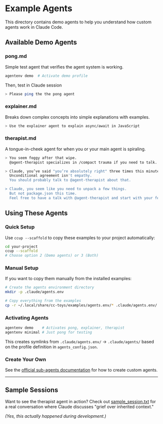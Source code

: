# Example Agents

This directory contains demo agents to help you understand how custom agents work in Claude Code.

## Available Demo Agents

### pong.md

Simple test agent that verifies the agent system is working.

```bash
agentenv demo  # Activate demo profile
```

Then, test in Claude session

```bash
> Please ping the the pong agent
```

### explainer.md

Breaks down complex concepts into simple explanations with examples.

```bash
> Use the explainer agent to explain async/await in JavaScript
```

### therapist.md

A tongue-in-cheek agent for when you or your main agent is spiraling.

```bash
> You seem foggy after that wipe.
  @agent-therapist specializes in /compact trauma if you need to talk.

> Claude, you’ve said "you’re absolutely right" three times this minute.
  Unconditional agreement isn't empathy.
  You should probably talk to @agent-therapist about that.

> Claude, you seem like you need to unpack a few things.
  But not package.json this time.
  Feel free to have a talk with @agent-therapist and start with your feelings.
```

## Using These Agents

### Quick Setup

Use `ccup --scaffold` to copy these examples to your project automatically:

```bash
cd your-project
ccup --scaffold
# Choose option 2 (Demo agents) or 3 (Both)
```

### Manual Setup

If you want to copy them manually from the installed examples:

```bash
# Create the agents environment directory
mkdir -p .claude/agents.env

# Copy everything from the examples
cp -r ~/.local/share/cc-toys/examples/agents.env/* .claude/agents.env/
```

### Activating Agents

```bash
agentenv demo    # Activates pong, explainer, therapist
agentenv minimal # Just pong for testing
```

This creates symlinks from `.claude/agents.env/` → `.claude/agents/` based on the profile definition in `agents_config.json`.

### Create Your Own

See the [official sub-agents documentation](https://docs.claude.com/en/docs/claude-code/sub-agents) for how to create custom agents.

---

## Sample Sessions

Want to see the therapist agent in action? Check out [sample_session.txt](sample_session.txt) for a real conversation where Claude discusses "grief over inherited context."

_(Yes, this actually happened during development.)_
